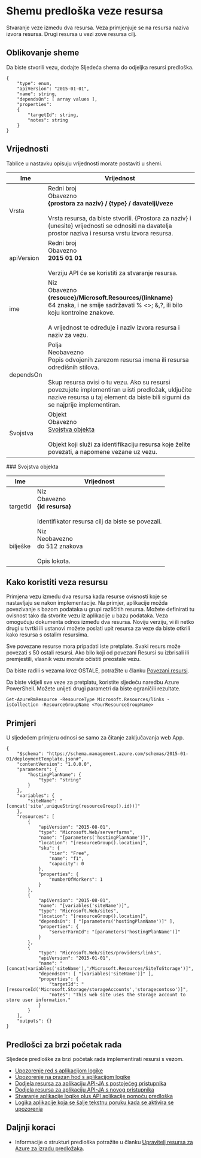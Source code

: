 <properties
   pageTitle="Voditelj resursa predložak za povezivanje resursi | Microsoft Azure"
   description="Prikazuje shemi resursima za implementaciju veza između povezani resursi pomoću predloška."
   services="azure-resource-manager"
   documentationCenter="na"
   authors="tfitzmac"
   manager="timlt"
   editor=""/>

<tags
   ms.service="azure-resource-manager"
   ms.devlang="na"
   ms.topic="article"
   ms.tgt_pltfrm="na"
   ms.workload="na"
   ms.date="04/05/2016"
   ms.author="tomfitz"/>

# <a name="resource-links-template-schema"></a>Shemu predloška veze resursa

Stvaranje veze između dva resursa. Veza primjenjuje se na resursa naziva izvora resursa. Drugi resursa u vezi zove resursa cilj.

## <a name="schema-format"></a>Oblikovanje sheme

Da biste stvorili vezu, dodajte Sljedeća shema do odjeljka resursi predloška.
    
    {
        "type": enum,
        "apiVersion": "2015-01-01",
        "name": string,
        "dependsOn": [ array values ],
        "properties":
        {
            "targetId": string,
            "notes": string
        }
    }



## <a name="values"></a>Vrijednosti

Tablice u nastavku opisuju vrijednosti morate postaviti u shemi.

| Ime | Vrijednost |
| ---- | ---- |
| Vrsta | Redni broj<br />Obavezno<br />**{prostora za naziv} / {type} / davatelji/veze**<br /><br />Vrsta resursa, da biste stvorili. {Prostora za naziv} i {unesite} vrijednosti se odnositi na davatelja prostor naziva i resursa vrstu izvora resursa. |
| apiVersion | Redni broj<br />Obavezno<br />**2015 01 01**<br /><br />Verziju API će se koristiti za stvaranje resursa. |  
| ime | Niz<br />Obavezno<br />**{resouce}/Microsoft.Resources/{linkname}**<br /> 64 znaka, i ne smije sadržavati % <>; &,?, ili bilo koju kontrolne znakove.<br /><br />A vrijednost te određuje i naziv izvora resursa i naziv za vezu. |
| dependsOn | Polja<br />Neobavezno<br />Popis odvojenih zarezom resursa imena ili resursa odredišnih stilova.<br /><br />Skup resursa ovisi o tu vezu. Ako su resursi povezujete implementiran u isti predložak, uključite nazive resursa u taj element da biste bili sigurni da se najprije implementiran. | 
| Svojstva | Objekt<br />Obavezno<br />[Svojstva objekta](#properties)<br /><br />Objekt koji služi za identifikaciju resursa koje želite povezati, a napomene vezane uz vezu. |  

<a id="properties" />
### <a name="properties-object"></a>Svojstva objekta

| Ime | Vrijednost |
| ------- | ---- |
| targetId | Niz<br />Obavezno<br />**{id resursa}**<br /><br />Identifikator resursa cilj da biste se povezali. |
| bilješke | Niz<br />Neobavezno<br />do 512 znakova<br /><br />Opis lokota. |


## <a name="how-to-use-the-link-resource"></a>Kako koristiti veza resursu

Primjena vezu između dva resursa kada resurse ovisnosti koje se nastavljaju se nakon implementacije. Na primjer, aplikacije možda povezivanje s bazom podataka u grupi različitih resursa. Možete definirati tu ovisnost tako da stvorite vezu iz aplikacije u bazu podataka. Veza omogućuju dokumenta odnos između dva resursa. Noviju verziju, vi ili netko drugi u tvrtki ili ustanovi možete poslati upit resursa za veze da biste otkrili kako resursa s ostalim resursima.

Sve povezane resurse mora pripadati iste pretplate. Svaki resurs može povezati s 50 ostali resursi. Ako bilo koji od povezani Resursi su izbrisali ili premjestili, vlasnik vezu morate očistiti preostale vezu.

Da biste radili s vezama kroz OSTALE, potražite u članku [Povezani resursi](https://msdn.microsoft.com/library/azure/mt238499.aspx).

Da biste vidjeli sve veze za pretplatu, koristite sljedeću naredbu Azure PowerShell. Možete unijeti drugi parametri da biste ograničili rezultate.

    Get-AzureRmResource -ResourceType Microsoft.Resources/links -isCollection -ResourceGroupName <YourResourceGroupName>

## <a name="examples"></a>Primjeri

U sljedećem primjeru odnosi se samo za čitanje zaključavanja web App.

    {
        "$schema": "https://schema.management.azure.com/schemas/2015-01-01/deploymentTemplate.json#",
        "contentVersion": "1.0.0.0",
        "parameters": {
            "hostingPlanName": {
                "type": "string"
            }
        },
        "variables": {
            "siteName": "[concat('site',uniqueString(resourceGroup().id))]"
        },
        "resources": [
            {
                "apiVersion": "2015-08-01",
                "type": "Microsoft.Web/serverfarms",
                "name": "[parameters('hostingPlanName')]",
                "location": "[resourceGroup().location]",
                "sku": {
                    "tier": "Free",
                    "name": "f1",
                    "capacity": 0
                },
                "properties": {
                    "numberOfWorkers": 1
                }
            },
            {
                "apiVersion": "2015-08-01",
                "name": "[variables('siteName')]",
                "type": "Microsoft.Web/sites",
                "location": "[resourceGroup().location]",
                "dependsOn": [ "[parameters('hostingPlanName')]" ],
                "properties": {
                    "serverFarmId": "[parameters('hostingPlanName')]"
                }
            },
            {
                "type": "Microsoft.Web/sites/providers/links",
                "apiVersion": "2015-01-01",
                "name": "[concat(variables('siteName'),'/Microsoft.Resources/SiteToStorage')]",
                "dependsOn": [ "[variables('siteName')]" ],
                "properties": {
                    "targetId": "[resourceId('Microsoft.Storage/storageAccounts','storagecontoso')]",
                    "notes": "This web site uses the storage account to store user information."
                }
            }
        ],
        "outputs": {}
    }

## <a name="quickstart-templates"></a>Predlošci za brzi početak rada

Sljedeće predloške za brzi početak rada implementirati resursi s vezom.

- [Upozorenje red s aplikacijom logike](https://azure.microsoft.com/documentation/templates/201-alert-to-queue-with-logic-app)
- [Upozorenje na prazan hod s aplikacijom logike](https://azure.microsoft.com/documentation/templates/201-alert-to-slack-with-logic-app)
- [Dodjela resursa za aplikaciju API-JA s postojećeg pristupnika](https://azure.microsoft.com/documentation/templates/201-api-app-gateway-existing)
- [Dodjela resursa za aplikaciju API-JA s novog pristupnika](https://azure.microsoft.com/documentation/templates/201-api-app-gateway-new)
- [Stvaranje aplikacije logike plus API aplikacije pomoću predloška](https://azure.microsoft.com/documentation/templates/201-logic-app-api-app-create)
- [Logika aplikacije koja se šalje tekstnu poruku kada se aktivira se upozorenja](https://azure.microsoft.com/documentation/templates/201-alert-to-text-message-with-logic-app)


## <a name="next-steps"></a>Daljnji koraci

- Informacije o strukturi predloška potražite u članku [Upravitelj resursa za Azure za izradu predložaka](resource-group-authoring-templates.md).

